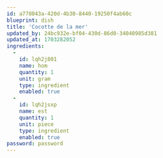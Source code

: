 ```yaml
---
id: a778043a-420d-4b30-8440-19250f4ab60c
blueprint: dish
title: 'Cocotte de la mer'
updated_by: 24bc932e-bf04-430d-86d0-34040985d381
updated_at: 1703282052
ingredients:
  -
    id: lqh2j801
    name: hom
    quantity: 1
    unit: gram
    type: ingredient
    enabled: true
  -
    id: lqh2jsxp
    name: est
    quantity: 1
    unit: piece
    type: ingredient
    enabled: true
password: password
---
```

